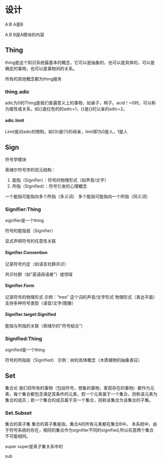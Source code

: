 # 设计

A:B A是B

A.B B是A模块的内容

## Thing

thing是这个知识系统最基本的概念，它可以是抽象的，也可以是具体的，可以是确定的事物，也可以是事物间的关系。

所有的其他概念都为thing服务

### thing.adic

adic为0的Thing是我们普遍意义上的事物，如桌子，椅子。acid！=0时，可以称为属性或关系，如{}是红色的的adic=1，{}是{}的父亲的adic=2。

#### adic.limit

Limit是对adic的限制，如{0}是{1}的母亲，limit即为0是人，1是人

## Sign

符号学模块

索绪尔符号学的双元结构：

1. 能指（Signifier）：符号的物理形式（如声音/文字）
2. 所指（Signified）：符号引发的心理概念

一个能指可能指向多个所指（多义词）
多个能指可能指向一个所指（同义词）

### Signifier:Thing

signifier是一个thing

符号的能指层（Signifier）

显式声明符号的任意性关联

#### Signifier.Convention

记录符号约定（如语言社群共识）

共识社群（如"英语母语者"）或领域

#### Signifier.Form

记录符号的物理形式
示例："tree" 这个词的声音/文字形式
物理形式（表达平面）
支持多种符号类型（语音/文字/图像）

#### Signifier.target:Signified

能指与所指的关联（索绪尔的"符号结合"）

### Signified:Thing

signified是一个thing

符号的所指层（Signified）
示例：树的具体概念（木质植物的抽象表征）

## Set

集合论
我们将所有的事物（包括符号，想象的事物，客观存在的事物）都作为元素，每个集合都包含满足其条件的元素，若一个元素属于一个集合，则称该元素为集合的成员；若一个集合的成员属于另一个集合，则称该集合为该集合的子集。

### Set.Subset

集合的真子集
集合的真子集是指，集合A的所有元素都在集合B中。
本系统中，由于符号系统的存在，相同的集合作为signifier不同的signified,所以任意两个集合不可能相同。

super
super是真子集关系中的

sub
